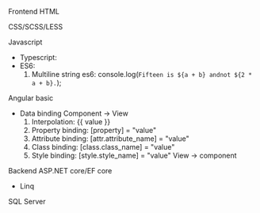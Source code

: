 Frontend
HTML

CSS/SCSS/LESS

Javascript
- Typescript:
- ES6: 
  1. Multiline string es6: console.log(`Fifteen is ${a + b} andnot ${2 * a + b}.`);



Angular basic
- Data binding
  Component -> View 
  1. Interpolation: {{ value }}
  2. Property binding: [property] = "value"
  3. Attribute binding: [attr.attribute_name] = "value"
  4. Class binding: [class.class_name] = "value"
  5. Style binding: [style.style_name] = "value"
  View -> component
  
Backend
ASP.NET core/EF core
- Linq


SQL Server
  
